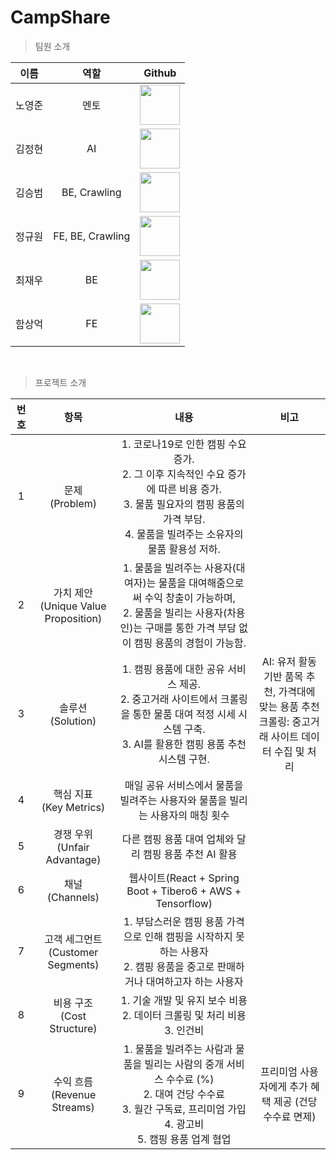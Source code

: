 # CampShare
> 팀원 소개
  
| 이름 | 역할 | Github |
|:-:|:-:|:-:|
| 노영준 | 멘토 | <a href="https://github.com/youngjun-99"><img src="https://avatars.githubusercontent.com/u/83204523?v=4" width="64" height="64"></a> | 
| 김정현 | AI | <a href="https://github.com/kjhz2"><img src="https://avatars.githubusercontent.com/u/146512830?v=4" width="64" height="64"></a> | 
| 김승범 | BE, Crawling | <a href="https://github.com/SeungBeom53"><img src="https://avatars.githubusercontent.com/u/132819503?v=4" width="64" height="64"></a> | 
| 정규원 | FE, BE, Crawling | <a href="https://github.com/digitpic"><img src="https://avatars.githubusercontent.com/u/63178849?v=4" width="64" height="64"></a> | 
| 최재우 | BE | <a href="https://github.com/cjw0324"><img src="https://avatars.githubusercontent.com/u/51539046?v=4" width="64" height="64"></a> | 
| 함상억 | FE | <a href="https://github.com/Sangeok"><img src="https://avatars.githubusercontent.com/u/103489700?v=4" width="64" height="64"></a> |
<br>

> 프로젝트 소개

|번호|항목|내용|비고|
|:-:|:-:|:-:|:-:|
|1|문제<br>(Problem)|1. 코로나19로 인한 캠핑 수요 증가.<br>2. 그 이후 지속적인 수요 증가에 따른 비용 증가.<br>3. 물품 필요자의 캠핑 용품의 가격 부담.<br>4. 물품을 빌려주는 소유자의 물품 활용성 저하.|
|2|가치 제안<br>(Unique Value Proposition)|1. 물품을 빌려주는 사용자(대여자)는 물품을 대여해줌으로써 수익 창출이 가능하며,<br>2. 물품을 빌리는 사용자(차용인)는 구매를 통한 가격 부담 없이 캠핑 용품의 경험이 가능함.|
|3|솔루션<br>(Solution)|1. 캠핑 용품에 대한 공유 서비스 제공.<br>2. 중고거래 사이트에서 크롤링을 통한 물품 대여 적정 시세 시스템 구축.<br>3. AI를 활용한 캠핑 용품 추천 시스템 구현.|AI: 유저 활동 기반 품목 추천, 가격대에 맞는 용품 추천<br>크롤링: 중고거래 사이트 데이터 수집 및 처리|
|4|핵심 지표<br>(Key Metrics)|매일 공유 서비스에서 물품을 빌려주는 사용자와 물품을 빌리는 사용자의 매칭 횟수|
|5|경쟁 우위<br>(Unfair Advantage)| 다른 캠핑 용품 대여 업체와 달리 캠핑 용품 추천 AI 활용|
|6|채널<br>(Channels)|웹사이트(React + Spring Boot + Tibero6 + AWS + Tensorflow)|
|7|고객 세그먼트<br>(Customer Segments)|1. 부담스러운 캠핑 용품 가격으로 인해 캠핑을 시작하지 못하는 사용자<br>2. 캠핑 용품을 중고로 판매하거나 대여하고자 하는 사용자|
|8|비용 구조<br>(Cost Structure)|1. 기술 개발 및 유지 보수 비용<br>2. 데이터 크롤링 및 처리 비용<br>3. 인건비|
|9|수익 흐름<br>(Revenue Streams)|1. 물품을 빌려주는 사람과 물품을 빌리는 사람의 중개 서비스 수수료 (%)<br>2. 대여 건당 수수료<br>3. 월간 구독료, 프리미엄 가입<br>4. 광고비<br>5. 캠핑 용품 업계 협업|프리미엄 사용자에게 추가 혜택 제공 (건당 수수료 면제)|
